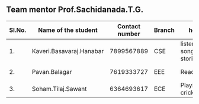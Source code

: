 ## Team mentor Prof.Sachidanada.T.G. 


| SI.No. | Name of the student | Contact number | Branch | hobbies | Photo |
|--------|---------------------|----------------|--------|---------|-------|
| 1. | Kaveri.Basavaraj.Hanabar | 7899567889 | CSE | listening songs,reading stories | ![IMG_20220515_202524](https://user-images.githubusercontent.com/105410096/168479395-08982b17-af69-4c96-aeea-6866e433ec16.jpg)|
| 2.| Pavan.Balagar | 7619333727 | EEE | Reading | ![IMG_20220515_204346 (2)](https://user-images.githubusercontent.com/105410096/168480562-fe01753c-4a0e-4131-ab1a-7c5f1fbf88a8.jpg) |
| 3.| Soham.Tilaj.Sawant | 6364693617 | ECE | Playing cricket | ![IMG_20220515_205716](https://user-images.githubusercontent.com/105410096/168480773-c308f580-163f-4e9c-a51f-d24e8ad0c1ca.jpg) |


